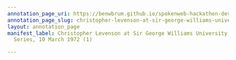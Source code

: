 ```yaml
---
annotation_page_uri: https://benwbrum.github.io/spokenweb-hackathon-development/annotations/christopher-levenson-at-sir-george-williams-university-the-poetry-series-10-march-1972-1--canvas-1-christopher-levenson.json
annotation_page_slug: christopher-levenson-at-sir-george-williams-university-the-poetry-series-10-march-1972-1--canvas-1-christopher-levenson
layout: annotation_page
manifest_label: Christopher Levenson at Sir George Williams University, The Poetry
  Series, 10 March 1972 (1)

---
```

